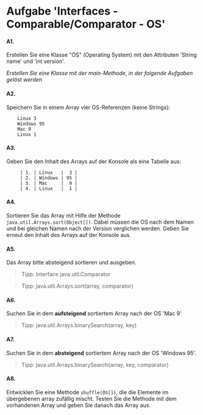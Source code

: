# Aufgabe 'Interfaces - Comparable/Comparator - OS'

#### A1.
Erstellen Sie  eine Klasse "OS" (Operating System) mit den Attributen 'String name' und 'int version'. 

*Erstellen Sie eine Klasse mit der main-Methode, in der folgende Aufgaben gelöst werden*

#### A2.
Speichern Sie in einem Array vier OS-Referenzen (keine Strings):

        Linux 3
        Windows 95
        Mac 9
        Linux 1


#### A3.
Geben Sie den Inhalt des Arrays auf der Konsole als eine Tabelle aus:

		 | 1. | Linux   |  3 |
		 | 2. | Windows | 95 |
		 | 3. | Mac     |  9 |
		 | 4. | Linux   |  1 |


#### A4.
Sortieren Sie das Array mit Hilfe der Methode `java.util.Arrays.sort(Object[])`. Dabei müssen die OS nach dem Namen und bei gleichen Namen nach der Version verglichen werden.
Geben Sie erneut den Inhalt des Arrays auf der Konsole aus.


#### A5.
Das Array bitte absteigend sortieren und ausgeben.

>Tipp: Interface java.util.Comparator

>Tipp: java.util.Arrays.sort(array, comparator)


#### A6.
Suchen Sie in dem __aufsteigend__ sortiertem Array nach der OS 'Mac 9' 

>Tipp: java.util.Arrays.binarySearch(array, key)


#### A7.
Suchen Sie in dem __absteigend__ sortiertem Array nach der OS 'Windows 95'.
    
>Tipp: java.util.Arrays.binarySearch(array, key, comparator)

#### A8.
Entwicklen Sie eine Methode `shuffle(OS[])`, die die Elemente im übergebenen array zufällig mischt. 
Testen Sie die Methode mit dem vorhandenen Array und geben Sie danach das Array aus.  
